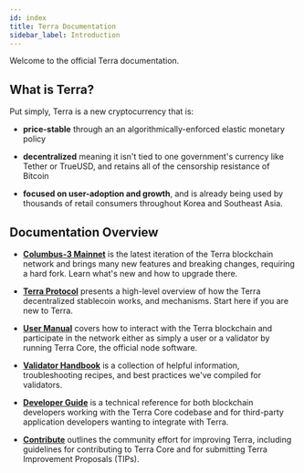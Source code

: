 ```yaml
---
id: index
title: Terra Documentation
sidebar_label: Introduction
---
```


Welcome to the official Terra documentation.

## What is Terra?

Put simply, Terra is a new cryptocurrency that is:

* **price-stable** through an an algorithmically-enforced elastic monetary policy

* **decentralized** meaning it isn't tied to one government's currency like Tether or TrueUSD, and retains all of the censorship resistance of Bitcoin

* **focused on user-adoption and growth**, and is already being used by thousands of retail consumers throughout Korea and Southeast Asia.

## Documentation Overview

- [**Columbus-3 Mainnet**](columbus3.md) is the latest iteration of the Terra blockchain network and brings many new features and breaking changes, requiring a hard fork. Learn what's new and how to upgrade there.

- [**Terra Protocol**]() presents a high-level overview of how the Terra decentralized stablecoin works, and mechanisms. Start here if you are new to Terra.

- [**User Manual**]() covers how to interact with the Terra blockchain and participate in the network either as simply a user or a validator by running Terra Core, the official node software.

- [**Validator Handbook**]() is a collection of helpful information, troubleshooting recipes, and best practices we've compiled for validators.

- [**Developer Guide**]() is a technical reference for both blockchain developers working with the Terra Core codebase and for third-party application developers wanting to integrate with Terra.

- [**Contribute**]() outlines the community effort for improving Terra, including guidelines for contributing to Terra Core and for submitting Terra Improvement Proposals (TIPs).